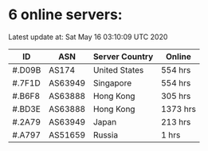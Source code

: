 # 6 online servers:

Latest update at: Sat May 16 03:10:09 UTC 2020

| ID | ASN | Server Country | Online |
| -- | --- | -------------- | ------ |
| #.D09B | AS174 | United States | 554 hrs |
| #.7F1D | AS63949 | Singapore | 554 hrs |
| #.B6F8 | AS63888 | Hong Kong | 305 hrs |
| #.BD3E | AS63888 | Hong Kong | 1373 hrs |
| #.2A79 | AS63949 | Japan | 213 hrs |
| #.A797 | AS51659 | Russia | 1 hrs |

